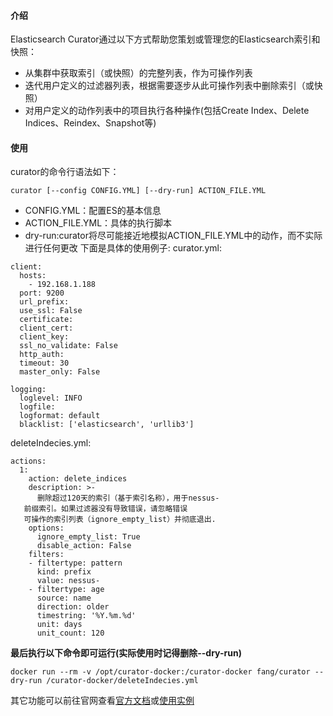 #### 介绍
Elasticsearch Curator通过以下方式帮助您策划或管理您的Elasticsearch索引和快照：
- 从集群中获取索引（或快照）的完整列表，作为可操作列表
- 迭代用户定义的过滤器列表，根据需要逐步从此可操作列表中删除索引（或快照）
- 对用户定义的动作列表中的项目执行各种操作(包括Create Index、Delete Indices、Reindex、Snapshot等)
#### 使用
curator的命令行语法如下：
````
curator [--config CONFIG.YML] [--dry-run] ACTION_FILE.YML
````
- CONFIG.YML：配置ES的基本信息
- ACTION_FILE.YML：具体的执行脚本
- dry-run:curator将尽可能接近地模拟ACTION_FILE.YML中的动作，而不实际进行任何更改
下面是具体的使用例子: 
curator.yml:
````
client:
  hosts:
    - 192.168.1.188
  port: 9200
  url_prefix:
  use_ssl: False
  certificate:
  client_cert:
  client_key:
  ssl_no_validate: False
  http_auth:
  timeout: 30
  master_only: False

logging:
  loglevel: INFO
  logfile:
  logformat: default
  blacklist: ['elasticsearch', 'urllib3']
````
deleteIndecies.yml:
````
actions:
  1:
    action: delete_indices
    description: >-
      删除超过120天的索引（基于索引名称），用于nessus-
   前缀索引。如果过滤器没有导致错误，请忽略错误
   可操作的索引列表（ignore_empty_list）并彻底退出.
    options:
      ignore_empty_list: True
      disable_action: False
    filters:
    - filtertype: pattern
      kind: prefix
      value: nessus-
    - filtertype: age
      source: name
      direction: older
      timestring: '%Y.%m.%d'
      unit: days
      unit_count: 120
````

**最后执行以下命令即可运行(实际使用时记得删除--dry-run)** 

```
docker run --rm -v /opt/curator-docker:/curator-docker fang/curator --dry-run /curator-docker/deleteIndecies.yml
```

其它功能可以前往官网查看[官方文档](https://www.elastic.co/guide/en/elasticsearch/client/curator/current/index.html)或[使用实例](https://www.elastic.co/guide/en/elasticsearch/client/curator/current/ex_delete_indices.html)

